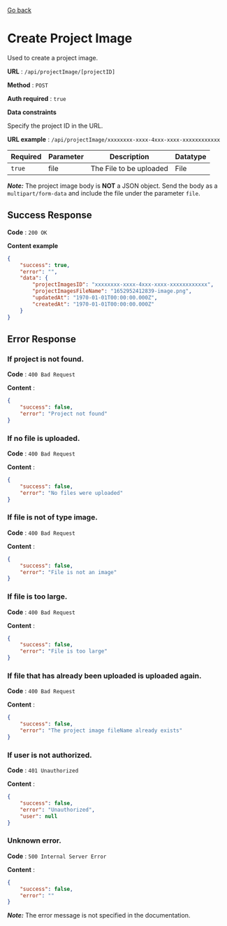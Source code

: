 [Go back](../README.md)

# Create Project Image

Used to create a project image.

**URL** : `/api/projectImage/[projectID]`

**Method** : `POST`

**Auth required** : `true`

**Data constraints**

Specify the project ID in the URL.

**URL example** : `/api/projectImage/xxxxxxxx-xxxx-4xxx-xxxx-xxxxxxxxxxxx`


| Required | Parameter | Description             | Datatype |
| -------- | --------- | ----------------------- | -------- |
| `true`   | file      | The File to be uploaded | File     |

**_Note:_** The project image body is **NOT** a JSON object. Send the body as a `multipart/form-data` and include the file under the parameter `file`.

## Success Response

**Code** : `200 OK`

**Content example**

```json
{
	"success": true,
	"error": "",
	"data": {
		"projectImagesID": "xxxxxxxx-xxxx-4xxx-xxxx-xxxxxxxxxxxx",
		"projectImagesFileName": "1652952412839-image.png",
		"updatedAt": "1970-01-01T00:00:00.000Z",
		"createdAt": "1970-01-01T00:00:00.000Z"
	}
}
```

## Error Response

### If project is not found.

**Code** : `400 Bad Request`

**Content** :

```json
{
	"success": false,
	"error": "Project not found"
}
```

### If no file is uploaded.

**Code** : `400 Bad Request`

**Content** :

```json
{
	"success": false,
	"error": "No files were uploaded"
}
```

### If file is not of type image.

**Code** : `400 Bad Request`

**Content** :

```json
{
	"success": false,
	"error": "File is not an image"
}
```

### If file is too large.

**Code** : `400 Bad Request`

**Content** :

```json
{
	"success": false,
	"error": "File is too large"
}
```

### If file that has already been uploaded is uploaded again.

**Code** : `400 Bad Request`

**Content** :

```json
{
	"success": false,
	"error": "The project image fileName already exists"
}
```

### If user is not authorized.

**Code** : `401 Unauthorized`

**Content** :

```json
{
	"success": false,
	"error": "Unauthorized",
	"user": null
}
```

### Unknown error.

**Code** : `500 Internal Server Error`

**Content** :

```json
{
	"success": false,
	"error": ""
}
```

**_Note:_** The error message is not specified in the documentation.
